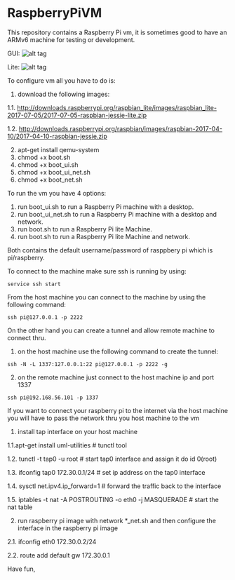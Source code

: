 # RaspberryPiVM

This repository contains a Raspberry Pi vm, it is sometimes good to have an ARMv6 machine for testing or development.

GUI:
![alt tag](https://raw.githubusercontent.com/romanzaikin/RaspberryPiVM/master/gui.PNG)

Lite:
![alt tag](https://raw.githubusercontent.com/romanzaikin/RaspberryPiVM/master/lite.PNG)

To configure vm all you have to do is:

1. download the following images:

1.1. http://downloads.raspberrypi.org/raspbian_lite/images/raspbian_lite-2017-07-05/2017-07-05-raspbian-jessie-lite.zip

1.2. http://downloads.raspberrypi.org/raspbian/images/raspbian-2017-04-10/2017-04-10-raspbian-jessie.zip

2. apt-get install qemu-system
3. chmod +x boot.sh
4. chmod +x boot_ui.sh
5. chmod +x boot_ui_net.sh
6. chmod +x boot_net.sh

To run the vm you have 4 options:

1. run boot_ui.sh to run a Raspberry Pi machine with a desktop.
2. run boot_ui_net.sh to run a Raspberry Pi machine with a desktop and network.
3. run boot.sh to run a Raspberry Pi lite Machine.
4. run boot.sh to run a Raspberry Pi lite Machine and network.

Both contains the default username/password of rasppbery pi which is pi/raspberry.

To connect to the machine make sure ssh is running by using:

```
service ssh start
```

From the host machine you can connect to the machine by using the following command:

```
ssh pi@127.0.0.1 -p 2222
```

On the other hand you can create a tunnel and allow remote machine to connect thru.

1. on the host machine use the following command to create the tunnel:
```
ssh -N -L 1337:127.0.0.1:22 pi@127.0.0.1 -p 2222 -g
```

2. on the remote machine just connect to the host machine ip and port 1337
```
ssh pi@192.168.56.101 -p 1337
```

If you want to connect your raspberry pi to the internet via the host machine you will have to pass the network thru you host machine to the vm

1. install tap interface on your host machine

1.1.apt-get install uml-utilities							# tunctl tool 

1.2. tunctl -t tap0 -u root									# start tap0 interface and assign it do id 0(root)

1.3. ifconfig tap0 172.30.0.1/24							# set ip address on the tap0 interface

1.4. sysctl net.ipv4.ip_forward=1							# forward the traffic back to the interface

1.5. iptables -t nat -A POSTROUTING -o eth0 -j MASQUERADE	# start the nat table

2. run raspberry pi image with network *_net.sh and then configure the interface in the raspberry pi image

2.1. ifconfig eth0 172.30.0.2/24

2.2. route add default gw 172.30.0.1


Have fun,
